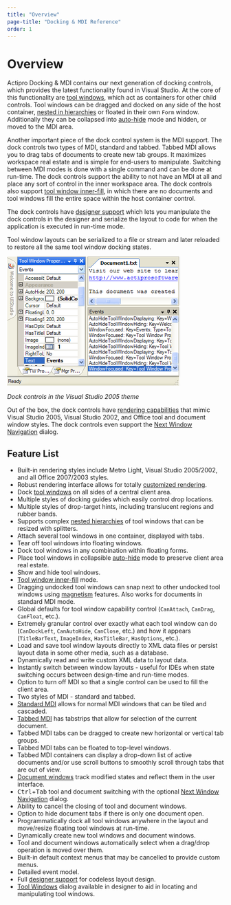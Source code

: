```yaml
---
title: "Overview"
page-title: "Docking & MDI Reference"
order: 1
---
```

# Overview

Actipro Docking & MDI contains our next generation of docking controls, which provides the latest functionality found in Visual Studio.  At the core of this functionality are [tool windows](tool-windows.md), which act as containers for other child controls.  Tool windows can be dragged and docked on any side of the host container, [nested in hierarchies](complex-hierarchies.md) or floated in their own `Form` window.  Additionally they can be collapsed into [auto-hide](auto-hide.md) mode and hidden, or moved to the MDI area.

Another important piece of the dock control system is the MDI support.  The dock controls two types of MDI, standard and tabbed.  Tabbed MDI allows you to drag tabs of documents to create new tab groups.  It maximizes workspace real estate and is simple for end-users to manipulate.  Switching between MDI modes is done with a single command and can be done at run-time.  The dock controls support the ability to not have an MDI at all and place any sort of control in the inner workspace area.  The dock controls also support [tool window inner-fill](tool-window-inner-fill.md), in which there are no documents and tool windows fill the entire space within the host container control.

The dock controls have [designer support](designer-support.md) which lets you manipulate the dock controls in the designer and serialize the layout to code for when the application is executed in run-time mode.

Tool window layouts can be serialized to a file or stream and later reloaded to restore all the same tool window docking states.

![Screenshot](images/dock-controls-visual-studio-2005-blue.gif)

*Dock controls in the Visual Studio 2005 theme*

Out of the box, the dock controls have [rendering capabilities](extensible-rendering.md) that mimic Visual Studio 2005, Visual Studio 2002, and Office tool and document window styles.  The dock controls even support the [Next Window Navigation](next-window-navigation.md) dialog.

## Feature List

- Built-in rendering styles include Metro Light, Visual Studio 2005/2002, and all Office 2007/2003 styles.
- Robust rendering interface allows for totally [customized rendering](extensible-rendering.md).
- Dock [tool windows](tool-windows.md) on all sides of a central client area.
- Multiple styles of docking guides which easily control drop locations.
- Multiple styles of drop-target hints, including translucent regions and rubber bands.
- Supports complex [nested hierarchies](complex-hierarchies.md) of tool windows that can be resized with splitters.
- Attach several tool windows in one container, displayed with tabs.
- Tear off tool windows into floating windows.
- Dock tool windows in any combination within floating forms.
- Place tool windows in collapsible [auto-hide](auto-hide.md) mode to preserve client area real estate.
- Show and hide tool windows.
- [Tool window inner-fill](tool-window-inner-fill.md) mode.
- Dragging undocked tool windows can snap next to other undocked tool windows using [magnetism](magnetism.md) features.  Also works for documents in standard MDI mode.
- Global defaults for tool window capability control (`CanAttach`, `CanDrag`, `CanFloat`, etc.).
- Extremely granular control over exactly what each tool window can do (`CanDockLeft`, `CanAutoHide`, `CanClose`, etc.) and how it appears (`TitleBarText`, `ImageIndex`, `HasTitleBar`, `HasOptions`, etc.).
- Load and save tool window layouts directly to XML data files or persist layout data in some other media, such as a database.
- Dynamically read and write custom XML data to layout data.
- Instantly switch between window layouts - useful for IDEs when state switching occurs between design-time and run-time modes.
- Option to turn off MDI so that a single control can be used to fill the client area.
- Two styles of MDI - standard and tabbed.
- [Standard MDI](standard-mdi.md) allows for normal MDI windows that can be tiled and cascaded.
- [Tabbed MDI](tabbed-mdi.md) has tabstrips that allow for selection of the current document.
- Tabbed MDI tabs can be dragged to create new horizontal or vertical tab groups.
- Tabbed MDI tabs can be floated to top-level windows.
- Tabbed MDI containers can display a drop-down list of active documents and/or use scroll buttons to smoothly scroll through tabs that are out of view.
- [Document windows](document-windows.md) track modified states and reflect them in the user interface.
- <kbd>Ctrl</kbd>+<kbd>Tab</kbd> tool and document switching with the optional [Next Window Navigation](next-window-navigation.md) dialog.
- Ability to cancel the closing of tool and document windows.
- Option to hide document tabs if there is only one document open.
- Programmatically dock all tool windows anywhere in the layout and move/resize floating tool windows at run-time.
- Dynamically create new tool windows and document windows.
- Tool and document windows automatically select when a drag/drop operation is moved over them.
- Built-in default context menus that may be cancelled to provide custom menus.
- Detailed event model.
- Full [designer support](designer-support.md) for codeless layout design.
- [Tool Windows](designer-support.md) dialog available in designer to aid in locating and manipulating tool windows.

